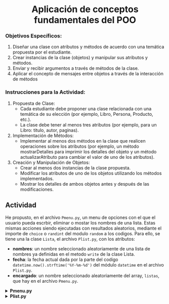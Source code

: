 <h1 align="center">Aplicación de conceptos fundamentales del POO</h1>

### Objetivos Específicos:

1. Diseñar una clase con atributos y métodos de acuerdo con una temática propuesta por el estudiante.
2. Crear instancias de la clase (objetos) y manipular sus atributos y métodos.
3. Enviar y recibir argumentos a través de métodos de la clase.
4. Aplicar el concepto de mensajes entre objetos a través de la interacción de métodos

### Instrucciones para la Actividad:

1. Propuesta de Clase:
   - Cada estudiante debe proponer una clase relacionada con una temática de su elección (por ejemplo, Libro, Persona, Producto, etc.).
   - La clase debe tener al menos tres atributos (por ejemplo, para un Libro: titulo, autor, paginas).
2. Implementación de Métodos:
   - Implementar al menos dos métodos en la clase que realicen operaciones sobre los atributos (por ejemplo, un método mostrarDetalles para imprimir los detalles del objeto y un método actualizarAtributo para cambiar el valor de uno de los atributos).
3. Creación y Manipulación de Objetos:
   - Crear al menos dos instancias de la clase propuesta.
   - Modificar los atributos de uno de los objetos utilizando los métodos implementados.
   - Mostrar los detalles de ambos objetos antes y después de las modificaciones.

## Actividad

He propusto, en el archivo `Pmenu.py`, un menu de opciones con el que el usuario pueda escrbir, eliminar o mostar los nombres de una lista. Estas mismas acciones siendo ejecutadas con resultados aleatorios, mediante el importe de `choice` o `randint` del modulo `random` a los codigos. Para ello, se tiene una la clase `Lista`, el archivo `Plist.py`, con los atributos:

- **nombres**: un nombre seleccionado aleatoriamente de una lista de nombres ya definidas en el metodo `write` de la clase Lista.
- **fecha**: la fecha actual dada por la parte del codigo `datetime.now().strftime('%Y-%m-%d')` del módulo `datetime` en el archivo `Plist.py`.
- **encargado**: un nombre seleccionado aleatoriamente del array, `listas`, que hay en el archivo `Pmenu.py`.

<details>
  <summary><b>Pmenu.py</b></summary>
  <img src="./assets/Pmenu.png" alt="Pmenu.py">
</details>

<details>
  <summary><b>Plist.py</b></summary>
  <img src="./assets/Plist.png" alt="Plist.py">
</details>
